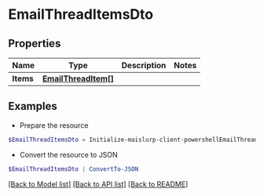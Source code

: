 # EmailThreadItemsDto
## Properties

Name | Type | Description | Notes
------------ | ------------- | ------------- | -------------
**Items** | [**EmailThreadItem[]**](EmailThreadItem) |  | 

## Examples

- Prepare the resource
```powershell
$EmailThreadItemsDto = Initialize-maislurp-client-powershellEmailThreadItemsDto  -Items null
```

- Convert the resource to JSON
```powershell
$EmailThreadItemsDto | ConvertTo-JSON
```

[[Back to Model list]](../README#documentation-for-models) [[Back to API list]](../README#documentation-for-api-endpoints) [[Back to README]](../README)


